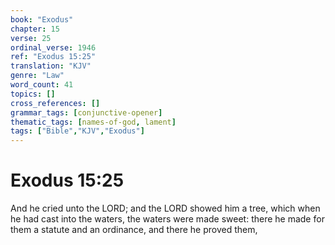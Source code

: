 ```yaml
---
book: "Exodus"
chapter: 15
verse: 25
ordinal_verse: 1946
ref: "Exodus 15:25"
translation: "KJV"
genre: "Law"
word_count: 41
topics: []
cross_references: []
grammar_tags: [conjunctive-opener]
thematic_tags: [names-of-god, lament]
tags: ["Bible","KJV","Exodus"]
---
```


# Exodus 15:25

And he cried unto the LORD; and the LORD showed him a tree, which when he had cast into the waters, the waters were made sweet: there he made for them a statute and an ordinance, and there he proved them,
